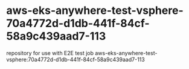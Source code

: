 # aws-eks-anywhere-test-vsphere-70a4772d-d1db-441f-84cf-58a9c439aad7-113
repository for use with E2E test job aws-eks-anywhere-test-vsphere:70a4772d-d1db-441f-84cf-58a9c439aad7-113
